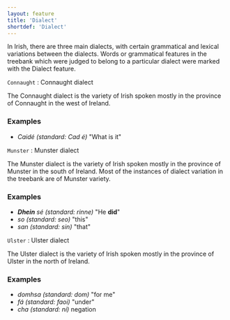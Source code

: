 ```yaml
---
layout: feature
title: 'Dialect'
shortdef: 'Dialect'
---
```


In Irish, there are three main dialects, with certain grammatical and lexical variations between the dialects. Words or grammatical features in the treebank which were judged to belong to a particular dialect were marked with the Dialect feature.

`Connaught` : Connaught dialect

The Connaught dialect is the variety of Irish spoken mostly in the province of Connaught in the west of Ireland.

### Examples

* _Caidé (standard: Cad é)_ "What is it"

`Munster` : Munster dialect

The Munster dialect is the variety of Irish spoken mostly in the province of Munster in the south of Ireland. Most of the instances of dialect variation in the treebank are of Munster variety.

### Examples

* _<b>Dhein</b> sé (standard: rinne)_ "He <b>did</b>"
* _so (standard: seo)_ "this"
* _san (standard: sin)_ "that"

`Ulster` : Ulster dialect

The Ulster dialect is the variety of Irish spoken mostly in the province of Ulster in the north of Ireland. 

### Examples

* _domhsa (standard: dom)_ "for me"
* _fá (standard: faoi)_ "under"
* _cha (standard: ní)_ negation

